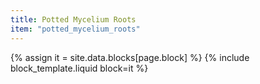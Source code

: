 ```yaml
---
title: Potted Mycelium Roots
item: "potted_mycelium_roots"
---
```


{% assign it = site.data.blocks[page.block] %}
{% include block_template.liquid block=it %}

